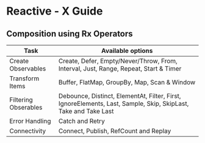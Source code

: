 # Reactive - X Guide

## Composition using Rx Operators

Task | Available options
----- | -----------------
Create Observables | Create, Defer, Empty/Never/Throw, From, Interval, Just, Range, Repeat, Start & Timer
Transform Items |  Buffer, FlatMap, GroupBy, Map, Scan & Window
Filtering Obserables | Debounce, Distinct, ElementAt, Filter, First, IgnoreElements, Last, Sample, Skip, SkipLast, Take and Take Last
Error Handling | Catch and Retry
Connectivity | Connect, Publish, RefCount and Replay

